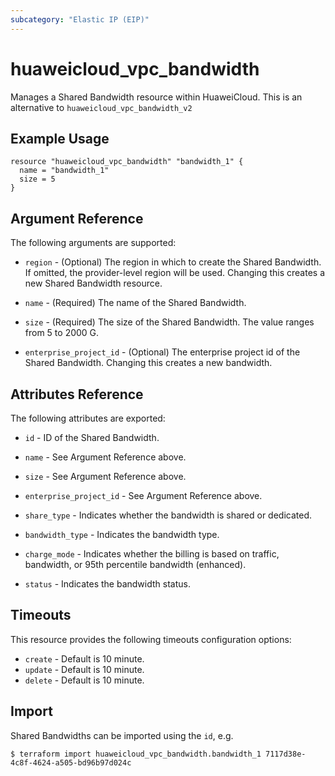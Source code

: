 ```yaml
---
subcategory: "Elastic IP (EIP)"
---
```


# huaweicloud\_vpc\_bandwidth

Manages a Shared Bandwidth resource within HuaweiCloud.
This is an alternative to `huaweicloud_vpc_bandwidth_v2`

## Example Usage

```hcl
resource "huaweicloud_vpc_bandwidth" "bandwidth_1" {
  name = "bandwidth_1"
  size = 5
}

```

## Argument Reference

The following arguments are supported:

* `region` - (Optional) The region in which to create the Shared Bandwidth. If omitted, the provider-level region will be used. Changing this creates a new Shared Bandwidth resource.

* `name` - (Required) The name of the Shared Bandwidth.

* `size` - (Required) The size of the Shared Bandwidth. The value ranges from 5 to 2000 G.

* `enterprise_project_id` - (Optional) The enterprise project id of the Shared Bandwidth. Changing this creates a new bandwidth.


## Attributes Reference

The following attributes are exported:

* `id` -  ID of the Shared Bandwidth.

* `name` -  See Argument Reference above.

* `size` - See Argument Reference above.

* `enterprise_project_id` - See Argument Reference above.

* `share_type` - Indicates whether the bandwidth is shared or dedicated.

* `bandwidth_type` - Indicates the bandwidth type.

* `charge_mode` - Indicates whether the billing is based on traffic, bandwidth, or 95th percentile bandwidth (enhanced).

* `status` - Indicates the bandwidth status.

## Timeouts
This resource provides the following timeouts configuration options:
- `create` - Default is 10 minute.
- `update` - Default is 10 minute.
- `delete` - Default is 10 minute.

## Import

Shared Bandwidths can be imported using the `id`, e.g.

```
$ terraform import huaweicloud_vpc_bandwidth.bandwidth_1 7117d38e-4c8f-4624-a505-bd96b97d024c
```
